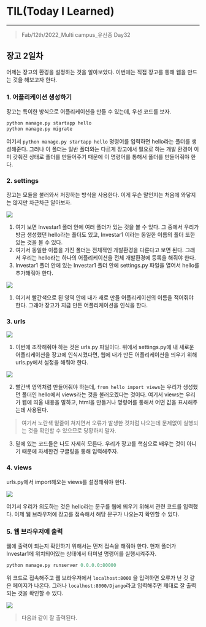 # TIL(Today I Learned)

___

> Fab/12th/2022_Multi campus_유선종 Day32

## 장고 2일차
어제는 장고의 환경을 설정하는 것을 알아보았다. 이번에는 직접 장고를 통해 웹을 만드는 것을 해보고자 한다.

### 1. 어플리케이션 생성하기
장고는 특이한 방식으로 어플리케이션을 만들 수 있는데, 우선 코드를 보자.
```python
python manage.py startapp hello
python manage.py migrate
```

 여기서 `python manage.py startapp hello` 명령어를 입력하면 hello라는 폴더를 생성해준다. 그러나 이 폴더는 일반 폴더와는 다르게 장고에서 필요로 하는 개발 환경이 이미 갖춰진 상태로 폴더를 만들어주기 때문에 이 명령어를 통해서 폴더를 만들어줘야 한다.

### 2. settings
장고는 모듈을 불러와서 저장하는 방식을 사용한다. 이게 무슨 말인지는 처음에 와닿지는 않지만 차근차근 알아보자.

<img src="https://user-images.githubusercontent.com/97590480/153715081-2e8e40c6-d3d7-4978-ada0-5c8ef39df651.png">

1. 여기 보면 Investar1 폴더 안에 여러 폴더가 있는 것을 볼 수 있다. 그 중에서 우리가 방금 생성했던 hello라는 폴더도 있고, Investar1 이라는 동일한 이름의 폴더 또한 있는 것을 볼 수 있다.
2. 여기서 동일한 이름을 가진 폴더는 전체적인 개발환경을 다룬다고 보면 된다. 그래서 우리는 hello라는 하나의 어플리케이션을 전체 개발환경에 등록을 해줘야 한다.
3. Investar1 폴더 안에 있는 Investar1 폴더 안에 settings.py 파일을 열어서 hello를 추가해줘야 한다.

<img src="https://user-images.githubusercontent.com/97590480/153715243-403ab29e-df6c-4578-a61b-c26ed52bc193.png">

1. 여기서 빨간색으로 된 영역 안에 내가 새로 만들 어플리케이션의 이름을 적어줘야 한다. 그래야 장고가 지금 만든 어플리케이션을 인식을 한다.

### 3. urls

<img src="https://user-images.githubusercontent.com/97590480/153715392-0cb58940-a0ed-4ceb-b152-f2deb38515a6.png">

1. 이번에 조작해줘야 하는 것은 urls.py 파일이다. 위에서 settings.py에 내 새로운 어플리케이션을 장고에 인식시켰다면, 웹에 내가 만든 어플리케이션을 띄우기 위해 urls.py에서 설정을 해줘야 한다.

<img src="https://user-images.githubusercontent.com/97590480/153715476-c5b1d377-2e74-43b4-97d6-0c3f084b70b6.png">

2. 빨간색 영역처럼 만들어줘야 하는데, `from hello import views`는 우리가 생성했던 폴더인 hello에서 views라는 것을 불러오겠다는 것이다. 여기서 views는 우리가 웹에 띄울 내용을 말하고, html을 만들거나 명령어를 통해서 어떤 값을 표시해주는데 사용된다.
> 여기서 노란색 밑줄이 쳐지면서 오류가 발생한 것처럼 나오는데 문제없이 실행되는 것을 확인할 수 있으므로 당황하지 말자.
3. 밑에 있는 코드들은 나도 자세히 모른다. 우리가 장고를 핵심으로 배우는 것이 아니기 때문에 자세한건 구글링을 통해 입력해주자.

### 4. views
urls.py에서 import해오는 views를 설정해줘야 한다.

<img src="https://user-images.githubusercontent.com/97590480/153715645-e8dad889-111b-40c3-9096-d8df6c06abe3.png">

여기서 우리가 의도하는 것은 hello라는 문구를 웹에 띄우기 위해서 관련 코드를 입력했다. 이제 웹 브라우저에 장고를 접속해서 해당 문구가 나오는지 확인할 수 있다.

### 5. 웹 브라우저에 출력
웹에 출력이 되는지 확인하기 위해서는 먼저 접속을 해줘야 한다. 현재 폴더가 Investar1에 위치되어있는 상태에서 터미널 명령어를 실행시켜주자.

```python
python manage.py runserver 0.0.0.0:80000
```
위 코드로 접속해주고 웹 브라우저에서 `localhost:8000` 을 입력하면 오류가 난 것 같은 페이지가 나온다. 그러나 `localhost:8000/Django`라고 입력해주면 제대로 잘 출력되는 것을 확인할 수 있다.

<img src="https://user-images.githubusercontent.com/97590480/153715891-51d626d9-46d1-4a12-888f-cc55b57c4e24.png">

> 다음과 같이 잘 출력된다.